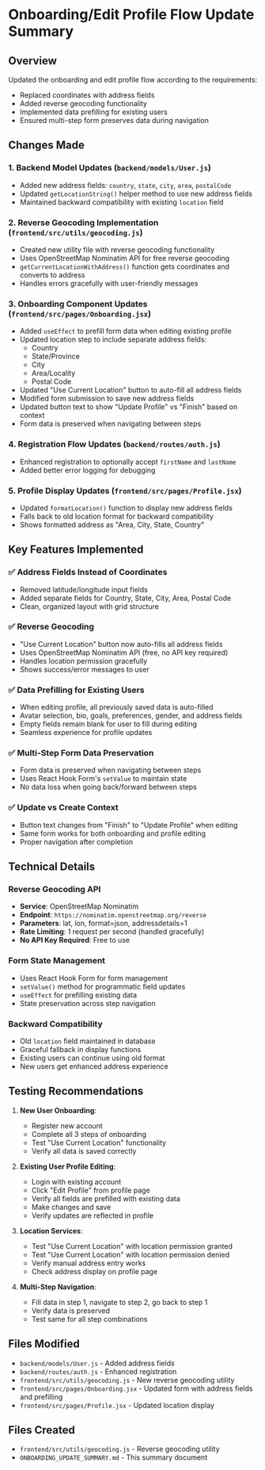# Onboarding/Edit Profile Flow Update Summary

## Overview
Updated the onboarding and edit profile flow according to the requirements:
- Replaced coordinates with address fields
- Added reverse geocoding functionality
- Implemented data prefilling for existing users
- Ensured multi-step form preserves data during navigation

## Changes Made

### 1. Backend Model Updates (`backend/models/User.js`)
- Added new address fields: `country`, `state`, `city`, `area`, `postalCode`
- Updated `getLocationString()` helper method to use new address fields
- Maintained backward compatibility with existing `location` field

### 2. Reverse Geocoding Implementation (`frontend/src/utils/geocoding.js`)
- Created new utility file with reverse geocoding functionality
- Uses OpenStreetMap Nominatim API for free reverse geocoding
- `getCurrentLocationWithAddress()` function gets coordinates and converts to address
- Handles errors gracefully with user-friendly messages

### 3. Onboarding Component Updates (`frontend/src/pages/Onboarding.jsx`)
- Added `useEffect` to prefill form data when editing existing profile
- Updated location step to include separate address fields:
  - Country
  - State/Province  
  - City
  - Area/Locality
  - Postal Code
- Updated "Use Current Location" button to auto-fill all address fields
- Modified form submission to save new address fields
- Updated button text to show "Update Profile" vs "Finish" based on context
- Form data is preserved when navigating between steps

### 4. Registration Flow Updates (`backend/routes/auth.js`)
- Enhanced registration to optionally accept `firstName` and `lastName`
- Added better error logging for debugging

### 5. Profile Display Updates (`frontend/src/pages/Profile.jsx`)
- Updated `formatLocation()` function to display new address fields
- Falls back to old location format for backward compatibility
- Shows formatted address as "Area, City, State, Country"

## Key Features Implemented

### ✅ Address Fields Instead of Coordinates
- Removed latitude/longitude input fields
- Added separate fields for Country, State, City, Area, Postal Code
- Clean, organized layout with grid structure

### ✅ Reverse Geocoding
- "Use Current Location" button now auto-fills all address fields
- Uses OpenStreetMap Nominatim API (free, no API key required)
- Handles location permission gracefully
- Shows success/error messages to user

### ✅ Data Prefilling for Existing Users
- When editing profile, all previously saved data is auto-filled
- Avatar selection, bio, goals, preferences, gender, and address fields
- Empty fields remain blank for user to fill during editing
- Seamless experience for profile updates

### ✅ Multi-Step Form Data Preservation
- Form data is preserved when navigating between steps
- Uses React Hook Form's `setValue` to maintain state
- No data loss when going back/forward between steps

### ✅ Update vs Create Context
- Button text changes from "Finish" to "Update Profile" when editing
- Same form works for both onboarding and profile editing
- Proper navigation after completion

## Technical Details

### Reverse Geocoding API
- **Service**: OpenStreetMap Nominatim
- **Endpoint**: `https://nominatim.openstreetmap.org/reverse`
- **Parameters**: lat, lon, format=json, addressdetails=1
- **Rate Limiting**: 1 request per second (handled gracefully)
- **No API Key Required**: Free to use

### Form State Management
- Uses React Hook Form for form management
- `setValue()` method for programmatic field updates
- `useEffect` for prefilling existing data
- State preservation across step navigation

### Backward Compatibility
- Old `location` field maintained in database
- Graceful fallback in display functions
- Existing users can continue using old format
- New users get enhanced address experience

## Testing Recommendations

1. **New User Onboarding**:
   - Register new account
   - Complete all 3 steps of onboarding
   - Test "Use Current Location" functionality
   - Verify all data is saved correctly

2. **Existing User Profile Editing**:
   - Login with existing account
   - Click "Edit Profile" from profile page
   - Verify all fields are prefilled with existing data
   - Make changes and save
   - Verify updates are reflected in profile

3. **Location Services**:
   - Test "Use Current Location" with location permission granted
   - Test "Use Current Location" with location permission denied
   - Verify manual address entry works
   - Check address display on profile page

4. **Multi-Step Navigation**:
   - Fill data in step 1, navigate to step 2, go back to step 1
   - Verify data is preserved
   - Test same for all step combinations

## Files Modified
- `backend/models/User.js` - Added address fields
- `backend/routes/auth.js` - Enhanced registration
- `frontend/src/utils/geocoding.js` - New reverse geocoding utility
- `frontend/src/pages/Onboarding.jsx` - Updated form with address fields and prefilling
- `frontend/src/pages/Profile.jsx` - Updated location display

## Files Created
- `frontend/src/utils/geocoding.js` - Reverse geocoding utility
- `ONBOARDING_UPDATE_SUMMARY.md` - This summary document
